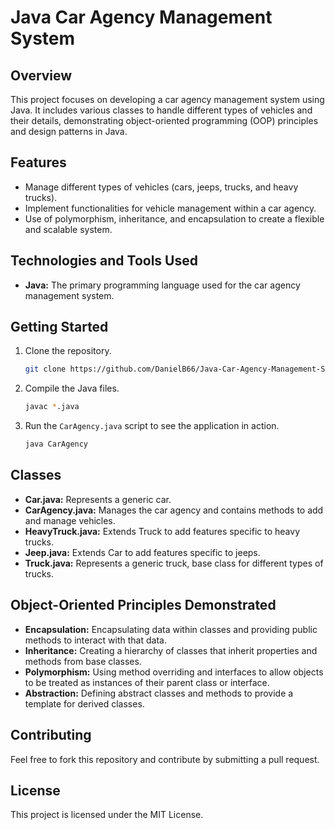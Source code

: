 # Java Car Agency Management System

## Overview
This project focuses on developing a car agency management system using Java. It includes various classes to handle different types of vehicles and their details, demonstrating object-oriented programming (OOP) principles and design patterns in Java.

## Features
- Manage different types of vehicles (cars, jeeps, trucks, and heavy trucks).
- Implement functionalities for vehicle management within a car agency.
- Use of polymorphism, inheritance, and encapsulation to create a flexible and scalable system.

## Technologies and Tools Used
- **Java:** The primary programming language used for the car agency management system.

## Getting Started
1. Clone the repository.
   ```sh
   git clone https://github.com/DanielB66/Java-Car-Agency-Management-System
   ```
2. Compile the Java files.
   ```sh
   javac *.java
   ```
3. Run the `CarAgency.java` script to see the application in action.
   ```sh
   java CarAgency
   ```

## Classes
- **Car.java:** Represents a generic car.
- **CarAgency.java:** Manages the car agency and contains methods to add and manage vehicles.
- **HeavyTruck.java:** Extends Truck to add features specific to heavy trucks.
- **Jeep.java:** Extends Car to add features specific to jeeps.
- **Truck.java:** Represents a generic truck, base class for different types of trucks.

## Object-Oriented Principles Demonstrated
- **Encapsulation:** Encapsulating data within classes and providing public methods to interact with that data.
- **Inheritance:** Creating a hierarchy of classes that inherit properties and methods from base classes.
- **Polymorphism:** Using method overriding and interfaces to allow objects to be treated as instances of their parent class or interface.
- **Abstraction:** Defining abstract classes and methods to provide a template for derived classes.

## Contributing
Feel free to fork this repository and contribute by submitting a pull request.

## License
This project is licensed under the MIT License.
